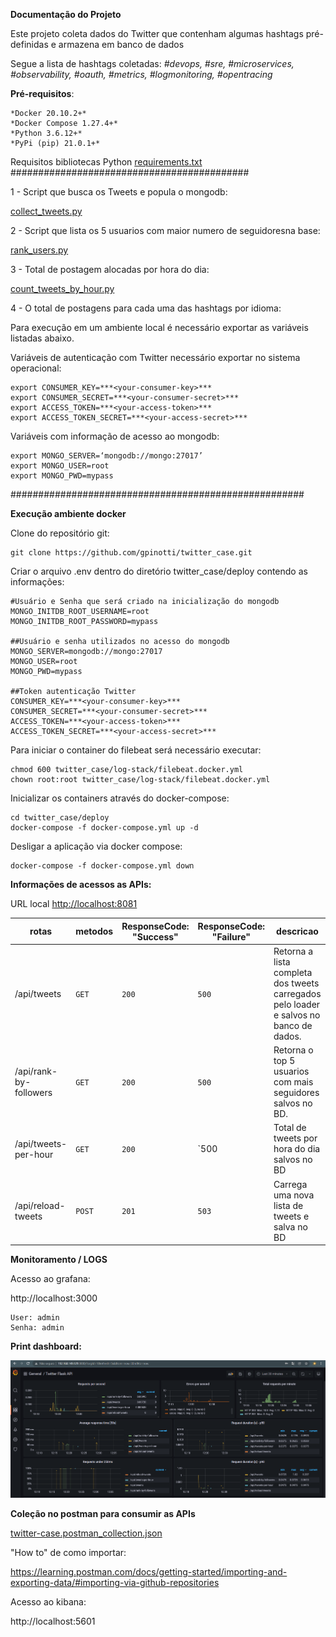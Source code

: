 **Documentação do Projeto**

Este projeto coleta dados do Twitter que contenham algumas hashtags pré-definidas e armazena em banco de dados

Segue a lista de hashtags coletadas:
*#devops, #sre, #microservices, #observability, #oauth, #metrics, #logmonitoring, #opentracing*

**Pré-requisitos**:
```
*Docker 20.10.2+*
*Docker Compose 1.27.4+*
*Python 3.6.12+*
*PyPi (pip) 21.0.1+*
```
Requisitos bibliotecas Python [requirements.txt](src/requirements.txt)
###########################################

1 - Script que busca os Tweets e popula o mongodb:

[collect_tweets.py](src/collect_tweets.py)

2 - Script que lista os 5 usuarios com maior numero de seguidoresna base:

[rank_users.py](src/rank_users.py)

3 - Total de postagem alocadas por hora do dia:

[count_tweets_by_hour.py](src/count_tweets_by_hour.py)

4 - O total de postagens para cada uma das hashtags por idioma:


Para execução em um ambiente local é necessário exportar as variáveis listadas abaixo.

Variáveis de autenticação com Twitter necessário exportar no sistema operacional:

```
export CONSUMER_KEY=***<your-consumer-key>***
export CONSUMER_SECRET=***<your-consumer-secret>***
export ACCESS_TOKEN=***<your-access-token>***
export ACCESS_TOKEN_SECRET=***<your-access-secret>***
```

Variáveis com informação de acesso ao mongodb:

```
export MONGO_SERVER=‘mongodb://mongo:27017’
export MONGO_USER=root
export MONGO_PWD=mypass
```

#####################################################

**Execução ambiente docker**

Clone do repositório git:

```
git clone https://github.com/gpinotti/twitter_case.git
```

Criar o arquivo .env dentro do diretório twitter_case/deploy contendo as informações:

```
#Usuário e Senha que será criado na inicialização do mongodb
MONGO_INITDB_ROOT_USERNAME=root
MONGO_INITDB_ROOT_PASSWORD=mypass

##Usuário e senha utilizados no acesso do mongodb
MONGO_SERVER=mongodb://mongo:27017
MONGO_USER=root
MONGO_PWD=mypass

##Token autenticação Twitter
CONSUMER_KEY=***<your-consumer-key>***
CONSUMER_SECRET=***<your-consumer-secret>***
ACCESS_TOKEN=***<your-access-token>***
ACCESS_TOKEN_SECRET=***<your-access-secret>***
```
Para iniciar o container do filebeat será necessário executar:

```
chmod 600 twitter_case/log-stack/filebeat.docker.yml
chown root:root twitter_case/log-stack/filebeat.docker.yml
```


Inicializar os containers através do docker-compose:

```
cd twitter_case/deploy
docker-compose -f docker-compose.yml up -d
```
Desligar a aplicação via docker compose:

```
docker-compose -f docker-compose.yml down
```

**Informações de acessos as APIs:**

URL local [http://localhost:8081](http://localhost:8081/)

| **rotas**              | **metodos** | **ResponseCode: "Success"** | **ResponseCode: "Failure"** | **descricao**                                                |
| ---------------------- | ----------- | --------------------------- | --------------------------- | ------------------------------------------------------------ |
| /api/tweets            | `GET`       | `200`                       | `500`                       | Retorna a lista completa dos tweets carregados pelo loader e salvos no banco de dados. |
| /api/rank-by-followers | `GET`       | `200`                       | `500`                       | Retorna o top 5 usuarios com mais seguidores salvos no BD.   |
| /api/tweets-per-hour   | `GET`       | `200`                       | `500                        | Total de tweets por hora do dia salvos no BD                 |
| /api/reload-tweets     | `POST`      | `201`                       | `503`                       | Carrega uma nova lista de tweets e salva no BD               |

**Monitoramento / LOGS**

Acesso ao grafana:

http://localhost:3000

```
User: admin
Senha: admin
```



**Print dashboard:**

![](/images/Graphana.PNG)



**Coleção no postman para consumir as APIs**

[twitter-case.postman_collection.json](postman/twitter-case.postman_collection.json)

"How to" de como importar:

https://learning.postman.com/docs/getting-started/importing-and-exporting-data/#importing-via-github-repositories

Acesso ao kibana:

http://localhost:5601

